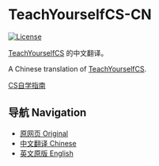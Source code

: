 # TeachYourselfCS-CN

[![License](https://img.shields.io/github/license/keithnull/TeachYourselfCS-CN)](https://github.com/keithnull/TeachYourselfCS-CN/blob/master/LICENSE)

[TeachYourselfCS](https://teachyourselfcs.com/) 的中文翻译。

A Chinese translation of [TeachYourselfCS](https://teachyourselfcs.com/).

[CS自学指南](https://csdiy.wiki/)

## 导航 Navigation

* [原网页 Original](https://teachyourselfcs.com/)
* [中文翻译 Chinese](TeachYourselfCS-CN.md)
* [英文原版 English](TeachYourselfCS.md)
